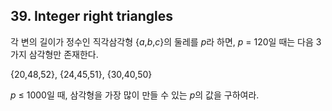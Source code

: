 ## 39. Integer right triangles

각 변의 길이가 정수인 직각삼각형 {<var>a</var>,<var>b</var>,<var>c</var>}의 둘레를 <var>p</var>라 하면, <var>p</var> = 120일 때는 다음 3가지 삼각형만 존재한다.

{20,48,52}, {24,45,51}, {30,40,50}

<var>p</var> &le; 1000일 때, 삼각형을 가장 많이 만들 수 있는 <var>p</var>의 값을 구하여라.
